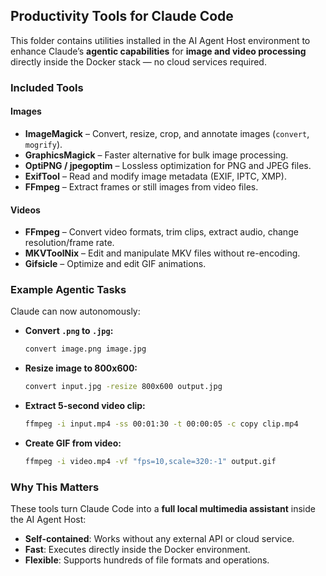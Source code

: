 ## **Productivity Tools for Claude Code**

This folder contains utilities installed in the AI Agent Host environment to enhance Claude’s **agentic capabilities** for **image and video processing** directly inside the Docker stack — no cloud services required.

### **Included Tools**

#### **Images**

* **ImageMagick** – Convert, resize, crop, and annotate images (`convert`, `mogrify`).
* **GraphicsMagick** – Faster alternative for bulk image processing.
* **OptiPNG / jpegoptim** – Lossless optimization for PNG and JPEG files.
* **ExifTool** – Read and modify image metadata (EXIF, IPTC, XMP).
* **FFmpeg** – Extract frames or still images from video files.

#### **Videos**

* **FFmpeg** – Convert video formats, trim clips, extract audio, change resolution/frame rate.
* **MKVToolNix** – Edit and manipulate MKV files without re-encoding.
* **Gifsicle** – Optimize and edit GIF animations.



### **Example Agentic Tasks**

Claude can now autonomously:

* **Convert `.png` to `.jpg`:**
  ```bash
  convert image.png image.jpg
  ```

* **Resize image to 800x600:**
  ```bash
  convert input.jpg -resize 800x600 output.jpg
  ```

* **Extract 5-second video clip:**
  ```bash
  ffmpeg -i input.mp4 -ss 00:01:30 -t 00:00:05 -c copy clip.mp4
  ```

* **Create GIF from video:**
  ```bash
  ffmpeg -i video.mp4 -vf "fps=10,scale=320:-1" output.gif
  ```



### **Why This Matters**

These tools turn Claude Code into a **full local multimedia assistant** inside the AI Agent Host:

* **Self-contained**: Works without any external API or cloud service.
* **Fast**: Executes directly inside the Docker environment.
* **Flexible**: Supports hundreds of file formats and operations.
